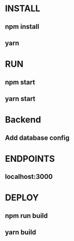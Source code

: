 # INSTALL
## npm install
## yarn

# RUN
## npm start
## yarn start

# Backend
## Add database config

# ENDPOINTS
## localhost:3000

# DEPLOY
## npm run build
## yarn build


